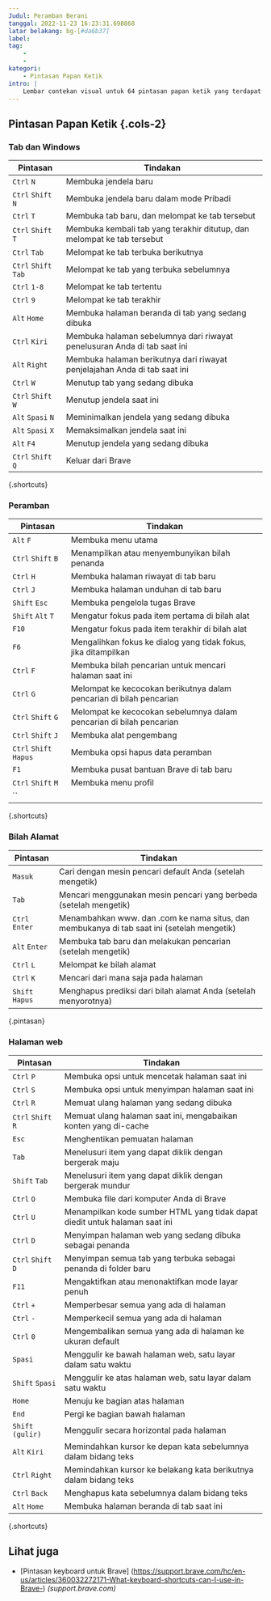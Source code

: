 ```yaml
---
Judul: Peramban Berani
tanggal: 2022-11-23 16:23:31.698868
latar belakang: bg-[#da6b37]
label:
tag:
    -
    -
kategori:
    - Pintasan Papan Ketik
intro: |
    Lembar contekan visual untuk 64 pintasan papan ketik yang terdapat pada peramban Brave
---
```




Pintasan Papan Ketik {.cols-2}
------------------



### Tab dan Windows

Pintasan | Tindakan
---|---
`Ctrl` `N` | Membuka jendela baru
`Ctrl` `Shift` `N` | Membuka jendela baru dalam mode Pribadi
`Ctrl` `T` | Membuka tab baru, dan melompat ke tab tersebut
`Ctrl` `Shift` `T` | Membuka kembali tab yang terakhir ditutup, dan melompat ke tab tersebut
`Ctrl` `Tab` | Melompat ke tab terbuka berikutnya
`Ctrl` `Shift` `Tab` | Melompat ke tab yang terbuka sebelumnya
`Ctrl` `1-8` | Melompat ke tab tertentu
`Ctrl` `9` | Melompat ke tab terakhir
`Alt` `Home` | Membuka halaman beranda di tab yang sedang dibuka
`Ctrl` `Kiri` | Membuka halaman sebelumnya dari riwayat penelusuran Anda di tab saat ini
`Alt` `Right` | Membuka halaman berikutnya dari riwayat penjelajahan Anda di tab saat ini
`Ctrl` `W` | Menutup tab yang sedang dibuka
`Ctrl` `Shift` `W` | Menutup jendela saat ini
`Alt` `Spasi` `N` | Meminimalkan jendela yang sedang dibuka
`Alt` `Spasi` `X` | Memaksimalkan jendela saat ini
`Alt` `F4` | Menutup jendela yang sedang dibuka
`Ctrl` `Shift` `Q` | Keluar dari Brave
{.shortcuts}


### Peramban

Pintasan | Tindakan
---|---
`Alt` `F` | Membuka menu utama
`Ctrl` `Shift` `B` | Menampilkan atau menyembunyikan bilah penanda
`Ctrl` `H` | Membuka halaman riwayat di tab baru
`Ctrl` `J` | Membuka halaman unduhan di tab baru
`Shift` `Esc` | Membuka pengelola tugas Brave
`Shift` `Alt` `T` | Mengatur fokus pada item pertama di bilah alat
`F10` | Mengatur fokus pada item terakhir di bilah alat
`F6` | Mengalihkan fokus ke dialog yang tidak fokus, jika ditampilkan
`Ctrl` `F` | Membuka bilah pencarian untuk mencari halaman saat ini
`Ctrl` `G` | Melompat ke kecocokan berikutnya dalam pencarian di bilah pencarian
`Ctrl` `Shift` `G` | Melompat ke kecocokan sebelumnya dalam pencarian di bilah pencarian
`Ctrl` `Shift` `J` | Membuka alat pengembang
`Ctrl` `Shift` `Hapus` | Membuka opsi hapus data peramban
`F1` | Membuka pusat bantuan Brave di tab baru
`Ctrl` `Shift` `M` | Membuka menu profil
`` |
{.shortcuts}


### Bilah Alamat

Pintasan | Tindakan
---|---
`Masuk` | Cari dengan mesin pencari default Anda (setelah mengetik)
`Tab` | Mencari menggunakan mesin pencari yang berbeda (setelah mengetik)
`Ctrl` `Enter` | Menambahkan www. dan .com ke nama situs, dan membukanya di tab saat ini (setelah mengetik)
`Alt` `Enter` | Membuka tab baru dan melakukan pencarian (setelah mengetik)
`Ctrl` `L` | Melompat ke bilah alamat
`Ctrl` `K` | Mencari dari mana saja pada halaman
`Shift` `Hapus` | Menghapus prediksi dari bilah alamat Anda (setelah menyorotnya)
{.pintasan}


### Halaman web

Pintasan | Tindakan
---|---
`Ctrl` `P` | Membuka opsi untuk mencetak halaman saat ini
`Ctrl` `S` | Membuka opsi untuk menyimpan halaman saat ini
`Ctrl` `R` | Memuat ulang halaman yang sedang dibuka
`Ctrl` `Shift` `R` | Memuat ulang halaman saat ini, mengabaikan konten yang di-cache
`Esc` | Menghentikan pemuatan halaman
`Tab` | Menelusuri item yang dapat diklik dengan bergerak maju
`Shift` `Tab` | Menelusuri item yang dapat diklik dengan bergerak mundur
`Ctrl` `O` | Membuka file dari komputer Anda di Brave
`Ctrl` `U` | Menampilkan kode sumber HTML yang tidak dapat diedit untuk halaman saat ini
`Ctrl` `D` | Menyimpan halaman web yang sedang dibuka sebagai penanda
`Ctrl` `Shift` `D` | Menyimpan semua tab yang terbuka sebagai penanda di folder baru
`F11` | Mengaktifkan atau menonaktifkan mode layar penuh
`Ctrl` `+` | Memperbesar semua yang ada di halaman
`Ctrl` `-` | Memperkecil semua yang ada di halaman
`Ctrl` `0` | Mengembalikan semua yang ada di halaman ke ukuran default
`Spasi` | Menggulir ke bawah halaman web, satu layar dalam satu waktu
`Shift` `Spasi` | Menggulir ke atas halaman web, satu layar dalam satu waktu
`Home` | Menuju ke bagian atas halaman
`End` | Pergi ke bagian bawah halaman
`Shift` `(gulir)` | Menggulir secara horizontal pada halaman
`Alt` `Kiri` | Memindahkan kursor ke depan kata sebelumnya dalam bidang teks
`Ctrl` `Right` | Memindahkan kursor ke belakang kata berikutnya dalam bidang teks
`Ctrl` `Back` | Menghapus kata sebelumnya dalam bidang teks
`Alt` `Home` | Membuka halaman beranda di tab saat ini
{.shortcuts}




Lihat juga
--------
- [Pintasan keyboard untuk Brave] (https://support.brave.com/hc/en-us/articles/360032272171-What-keyboard-shortcuts-can-I-use-in-Brave-) _(support.brave.com)_
